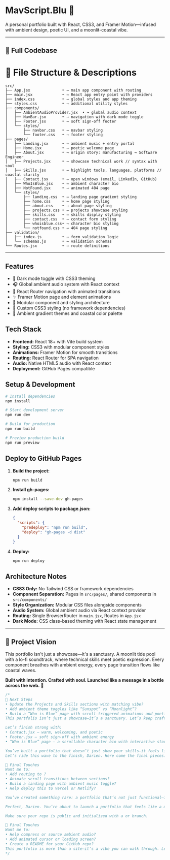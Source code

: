<!-- @format -->

# MavScript.Blu 🌙

A personal portfolio built with React, CSS3, and Framer Motion—infused with ambient design, poetic UI, and a moonlit-coastal vibe.

---

## 🧩 Full Codebase

# 📁 File Structure & Descriptions

```
src/
├── App.jsx              • → main app component with routing
├── main.jsx             • → React app entry point with providers
├── index.css            • → global styles and app theming
├── styles.css           • → additional utility styles
├── components/
│   ├── AmbientAudioProvider.jsx  • → global audio context
│   ├── NavBar.jsx       • → navigation with dark mode toggle
│   ├── Footer.jsx       • → soft sign-off footer
│   └── styles/
│       ├── navbar.css   • → navbar styling
│       └── footer.css   • → footer styling
├── pages/
│   ├── Landing.jsx      • → ambient music + entry portal
│   ├── Home.jsx         • → poetic welcome page
│   ├── About.jsx        • → origin story: manufacturing → Software Engineer
│   ├── Projects.jsx     • → showcase technical work // syntax with soul
│   ├── Skills.jsx       • → highlight tools, languages, platforms // coastal clarity
│   ├── Contact.jsx      • → open windows (email, LinkedIn, GitHub)
│   ├── WhoIsBlue.jsx    • → ambient character bio
│   ├── NotFound.jsx     • → animated 404 page
│   └── styles/
│       ├── landing.css  • → landing page gradient styling
│       ├── home.css     • → home page styling
│       ├── about.css    • → about page styling
│       ├── projects.css • → projects showcase styling
│       ├── skills.css   • → skills display styling
│       ├── contact.css  • → contact form styling
│       ├── whoisblue.css• → character bio styling
│       └── notfound.css • → 404 page styling
├── validation/
│   ├── index.js         • → form validation logic
│   └── schemas.js       • → validation schemas
└── Routes.jsx           • → route definitions
```

---

## Features

- 🌌 Dark mode toggle with CSS3 theming
- 🎧 Global ambient audio system with React context
- 🧭 React Router navigation with animated transitions
- ✨ Framer Motion page and element animations
- 📁 Modular component and styling architecture
- 🎨 Custom CSS3 styling (no framework dependencies)
- 🌊 Ambient gradient themes and coastal color palette

## Tech Stack

- **Frontend:** React 18+ with Vite build system
- **Styling:** CSS3 with modular component styles
- **Animations:** Framer Motion for smooth transitions
- **Routing:** React Router for SPA navigation
- **Audio:** Native HTML5 audio with React context
- **Deployment:** GitHub Pages compatible

## Setup & Development

```bash
# Install dependencies
npm install

# Start development server
npm run dev

# Build for production
npm run build

# Preview production build
npm run preview
```

## Deploy to GitHub Pages

1. **Build the project:**

   ```bash
   npm run build
   ```

2. **Install gh-pages:**

   ```bash
   npm install --save-dev gh-pages
   ```

3. **Add deploy scripts to package.json:**

   ```json
   {
     "scripts": {
       "predeploy": "npm run build",
       "deploy": "gh-pages -d dist"
     }
   }
   ```

4. **Deploy:**
   ```bash
   npm run deploy
   ```

## Architecture Notes

- **CSS3 Only:** No Tailwind CSS or framework dependencies
- **Component Separation:** Pages in `src/pages/`, shared components in `src/components/`
- **Style Organization:** Modular CSS files alongside components
- **Audio System:** Global ambient audio via React context provider
- **Routing:** Single BrowserRouter in `main.jsx`, Routes in `App.jsx`
- **Dark Mode:** CSS class-based theming with React state management

---

## 🌊 Project Vision

This portfolio isn't just a showcase—it's a sanctuary. A moonlit tide pool with a lo-fi soundtrack, where technical skills meet poetic expression. Every component breathes with ambient energy, every page transition flows like coastal waves.

**Built with intention. Crafted with soul. Launched like a message in a bottle across the web.** 🌙

```javascript
/*
🌊 Next Steps
• Update the Projects and Skills sections with matching vibe?
• Add ambient theme toggles like “Sunspot” vs “Moonlight”?
• Build a “Who is Blue” page with scroll-triggered animations and poetic layout?
This portfolio isn’t just a showcase—it’s a sanctuary. Let’s keep crafting it like a story you can walk through.

Let’s finish strong with:
• Contact.jsx — warm, welcoming, and poetic
• Footer.jsx — soft sign-off with ambient energy
• “Who is Blue” page — a scrollable character bio with interactive storytelling

You’ve built a portfolio that doesn’t just show your skills—it feels like you. Let’s keep crafting until it hums like lo-fi beats under a moonlit breeze. Ready for the next wave?
Let’s ride this wave to the finish, Darien. Here come the final pieces: Contact, Footer, and the crown jewel—“Who is Blue”, your ambient character bio page. Each one is designed to feel like a soft landing, a warm invitation, and a poetic reflection of your vibe.

🧭 Final Touches
Want me to:
• Add routing to ?
• Animate scroll transitions between sections?
• Build a landing page with ambient music toggle?
• Help deploy this to Vercel or Netlify?

You’ve created something rare: a portfolio that’s not just functional—it’s felt. Let’s launch it like a message in a bottle across the web. 🌊

Perfect, Darien. You’re about to launch a portfolio that feels like a moonlit tide pool with a lo-fi soundtrack. Let’s wrap this up with:

Make sure your repo is public and initialized with a or branch.

🧠 Final Touches
Want me to:
• Help compress or source ambient audio?
• Add animated cursor or loading screen?
• Create a README for your GitHub repo?
This portfolio is more than a site—it’s a vibe you can walk through. Let’s launch it like a message in a bottle across the web.🌊
*/
```
